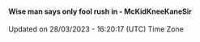 #### Wise man says only fool rush in - McKidKneeKaneSir
Updated on 28/03/2023 - 16:20:17 (UTC) Time Zone
